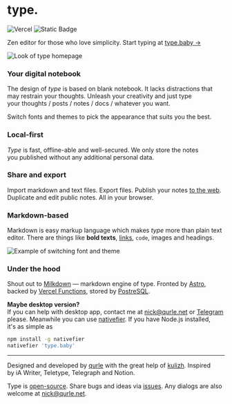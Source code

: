 # type.

![Vercel](https://vercelbadge.vercel.app/api/qurle/type?style=flat) ![Static Badge](https://img.shields.io/badge/badass-code-white?style=flat)

Zen editor for those who love simplicity. Start typing at [type.baby →](https://type.baby/)

![Look of type homepage](https://github.com/qurle/type/blob/main/.github/hero-image.png)


### Your digital notebook

The design of *type* is based on blank notebook. It lacks distractions that may restrain your thoughts. Unleash your creativity and just type your thoughts / posts / notes / docs / whatever you want.

Switch fonts and themes to pick the appearance that suits you the best.


### Local-first

*Type* is fast, offline-able and well-secured. We only store the notes you published without any additional personal data.


### Share and export

Import markdown and text files. Export files. Publish your notes [to the web](/note/example). Duplicate and edit public notes. All in your browser.


### Markdown-based

Markdown is easy markup language which makes *type* more than plain text editor. There are things like **bold texts**, [links](http://type.baby), `code`, images and headings.


![Example of switching font and theme](https://github.com/qurle/type/blob/main/.github/appearance.png)


### Under the hood
Shout out to [Milkdown](https://milkdown.dev/) — markdown engine of type. Fronted by [Astro](https://astro.build), backed by [Vercel Functions](https://vercel.com/docs/functions), stored by [PostreSQL](https://www.postgresql.org/).

**Maybe desktop version?**  
If you can help with desktop app, contact me at [nick@qurle.net](mailto:nick@qurle.net?subject=type.%20desktop) or [Telegram](https://t.me/qurle) please.
Meanwhile you can use [nativefier](https://github.com/nativefier/nativefier). If you have Node.js installed, it's as simple as
```sh
npm install -g nativefier
nativefier 'type.baby'
```

---

Designed and developed by [qurle](https://qurle.net) with the great help of [kulizh](https://kulizh.ru). Inspired by iA Writer, Teletype, Telegraph and Notion.

Type is [open-source](https://github.com/qurle/type). Share bugs and ideas via [issues](https://github.com/qurle/type/issues). Any dialogs are also welcome at [nick@qurle.net](mailto:nick@qurle.net?subject=type.).
